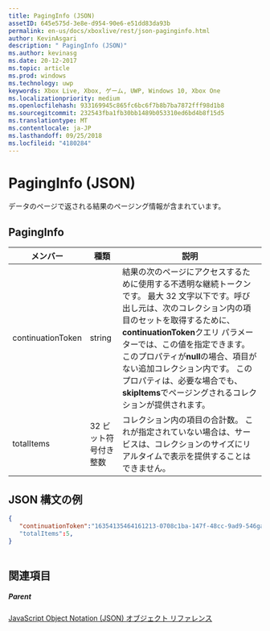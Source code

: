 ```yaml
---
title: PagingInfo (JSON)
assetID: 645e575d-3e8e-d954-90e6-e51dd83da93b
permalink: en-us/docs/xboxlive/rest/json-paginginfo.html
author: KevinAsgari
description: " PagingInfo (JSON)"
ms.author: kevinasg
ms.date: 20-12-2017
ms.topic: article
ms.prod: windows
ms.technology: uwp
keywords: Xbox Live, Xbox, ゲーム, UWP, Windows 10, Xbox One
ms.localizationpriority: medium
ms.openlocfilehash: 933169945c865fc6bc6f7b8b7ba7872fff98d1b8
ms.sourcegitcommit: 232543fba1fb30bb1489b053310ed6bd4b8f15d5
ms.translationtype: MT
ms.contentlocale: ja-JP
ms.lasthandoff: 09/25/2018
ms.locfileid: "4180284"
---
```

# <a name="paginginfo-json"></a>PagingInfo (JSON)
データのページで返される結果のページング情報が含まれています。 
<a id="ID4EN"></a>

 
## <a name="paginginfo"></a>PagingInfo
 
| メンバー| 種類| 説明| 
| --- | --- | --- | 
| continuationToken| string| 結果の次のページにアクセスするために使用する不透明な継続トークンです。 最大 32 文字以下です。呼び出し元は、次のコレクション内の項目のセットを取得するために、 <b>continuationToken</b>クエリ パラメーターでは、この値を指定できます。 このプロパティが<b>null</b>の場合、項目がない追加コレクション内です。 このプロパティは、必要な場合でも、 <b>skipItems</b>でページングされるコレクションが提供されます。| 
| totalItems| 32 ビット符号付き整数| コレクション内の項目の合計数。 これが指定されていない場合は、サービスは、コレクションのサイズにリアルタイムで表示を提供することはできません。| 
  
<a id="ID4E4B"></a>

 
## <a name="sample-json-syntax"></a>JSON 構文の例
 

```json
{
   "continuationToken":"16354135464161213-0708c1ba-147f-48cc-9ad9-546gaadg648"
   "totalItems":5,
}
    
```

  
<a id="ID4EGC"></a>

 
## <a name="see-also"></a>関連項目
 
<a id="ID4EIC"></a>

 
##### <a name="parent"></a>Parent 

[JavaScript Object Notation (JSON) オブジェクト リファレンス](atoc-xboxlivews-reference-json.md)

   